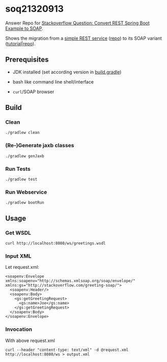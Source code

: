 # soq21320913
Answer Repo for [Stackoverflow Question: Convert REST Spring Boot Example to SOAP](https://stackoverflow.com/q/21320913/592355).

Shows the migration from a [simple REST service](https://spring.io/guides/gs/rest-service/) ([repo](https://github.com/spring-guides/gs-rest-service)) to its SOAP variant ([tutorial](https://spring.io/guides/gs/producing-web-service/)|[repo](https://github.com/spring-guides/gs-producing-web-service/)).

## Prerequisites
    
- JDK installed (set according version in [build.gradle](build.gradle))

- bash like command line shell/interface

- `curl`/SOAP browser
    
## Build

### Clean

    ./gradlew clean

### (Re-)Generate jaxb classes

    ./gradlew genJaxb

### Run Tests

    ./gradlew test


### Run Webservice

    ./gradlew bootRun
   
## Usage

### Get WSDL

    curl http://localhost:8080/ws/greetings.wsdl

### Input XML

Let request.xml:

```
<soapenv:Envelope xmlns:soapenv="http://schemas.xmlsoap.org/soap/envelope/" xmlns:gs="http://stackoverflow.com/greeting-soap/">
  <soapenv:Header/>
  <soapenv:Body>
    <gs:getGreetingRequest>
      <gs:name>Joe</gs:name>
    </gs:getGreetingRequest>
  </soapenv:Body>
</soapenv:Envelope>
```

### Invocation

With above request.xml

    curl --header "content-type: text/xml" -d @request.xml http://localhost:8080/ws > output.xml
